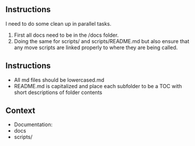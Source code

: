 ## Instructions
I need to do some clean up in parallel tasks. 
1. First all docs need to be in the /docs folder. 
2. Doing the same for scripts/ and scripts/README.md but also ensure that any move scripts are linked properly to where they are being called.

## Instructions
- All md files should be lowercased.md
- README.md is capitalized and place each subfolder to be a TOC with short descriptions of folder contents

## Context
- Documentation: 
- docs
- scripts/